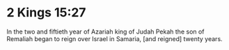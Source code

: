 # 2 Kings 15:27

In the two and fiftieth year of Azariah king of Judah Pekah the son of Remaliah began to reign over Israel in Samaria, [and reigned] twenty years.